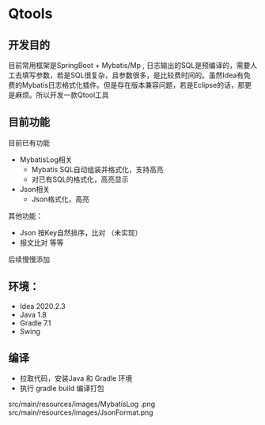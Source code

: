 # Qtools
## 开发目的
目前常用框架是SpringBoot + Mybatis/Mp , 日志输出的SQL是预编译的，需要人工去填写参数，若是SQL很复杂，且参数很多，是比较费时间的。虽然Idea有免费的Mybatis日志格式化插件。但是存在版本兼容问题，若是Eclipse的话，那更是麻烦。所以开发一款Qtool工具

## 目前功能
目前已有功能
- MybatisLog相关
  - Mybatis SQL自动组装并格式化，支持高亮
  - 对已有SQL的格式化，高亮显示
- Json相关
  - Json格式化，高亮


其他功能：
- Json 按Key自然排序，比对 （未实现）
- 报文比对
等等

后续慢慢添加


## 环境：
- Idea 2020.2.3
- Java 1.8
- Gradle 7.1
- Swing

## 编译
- 拉取代码，安装Java 和 Gradle 环境
- 执行 gradle build  编译打包


src/main/resources/images/MybatisLog .png
src/main/resources/images/JsonFormat.png
